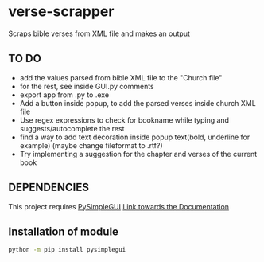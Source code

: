 # verse-scrapper
Scraps bible verses from XML file and makes an output


## TO DO
- add the values parsed from bible XML file to the "Church file"
- for the rest, see inside GUI.py comments 
- export app from .py to .exe
- Add a button inside popup, to add the parsed verses inside church XML file
- Use regex expressions to check for bookname while typing and suggests/autocomplete the rest
- find a way to add text decoration inside popup text(bold, underline for example) (maybe change fileformat to .rtf?)
- Try implementing a suggestion for the chapter and verses of the current book

## DEPENDENCIES

This project requires [PySimpleGUI](https://pysimplegui.readthedocs.io/)
[Link towards the Documentation](https://pysimplegui.readthedocs.io/en/latest/call%20reference/)

## Installation of module

```sh
python -m pip install pysimplegui
```

